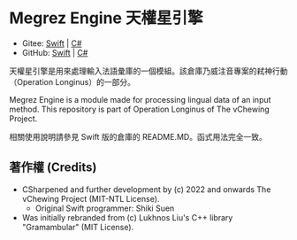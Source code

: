 # Megrez Engine 天權星引擎

- Gitee: [Swift](https://gitee.com/vChewing/Megrez) | [C#](https://gitee.com/vChewing/MegrezNT)
- GitHub: [Swift](https://github.com/vChewing/Megrez) | [C#](https://github.com/vChewing/MegrezNT)

天權星引擎是用來處理輸入法語彙庫的一個模組。該倉庫乃威注音專案的弒神行動（Operation Longinus）的一部分。

Megrez Engine is a module made for processing lingual data of an input method. This repository is part of Operation Longinus of The vChewing Project.

相關使用說明請參見 Swift 版的倉庫的 README.MD。函式用法完全一致。

## 著作權 (Credits)

- CSharpened and further development by (c) 2022 and onwards The vChewing Project (MIT-NTL License).
	- Original Swift programmer: Shiki Suen
- Was initially rebranded from (c) Lukhnos Liu's C++ library "Gramambular" (MIT License).
